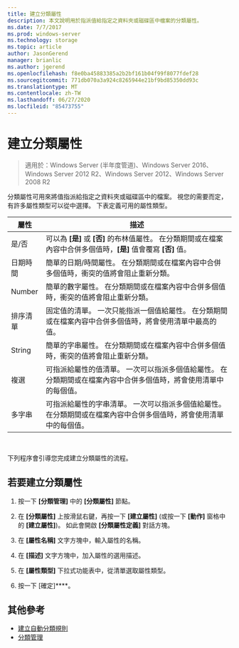 ```yaml
---
title: 建立分類屬性
description: 本文說明用於指派值給指定之資料夾或磁碟區中檔案的分類屬性。
ms.date: 7/7/2017
ms.prod: windows-server
ms.technology: storage
ms.topic: article
author: JasonGerend
manager: brianlic
ms.author: jgerend
ms.openlocfilehash: f8e0ba45883385a2b2bf161b04f99f8077fdef28
ms.sourcegitcommit: 771db070a3a924c8265944e21bf9bd85350dd93c
ms.translationtype: MT
ms.contentlocale: zh-TW
ms.lasthandoff: 06/27/2020
ms.locfileid: "85473755"
---
```

# <a name="create-a-classification-property"></a>建立分類屬性

> 適用於：Windows Server (半年度管道)、Windows Server 2016、Windows Server 2012 R2、Windows Server 2012、Windows Server 2008 R2

分類屬性可用來將值指派給指定之資料夾或磁碟區中的檔案。 視您的需要而定，有許多屬性類型可以從中選擇。 下表定義可用的屬性類型。

|屬性 | 描述 |
| --- | --- |
| 是/否 | 可以為 **\[是\]** 或 **\[否\]** 的布林值屬性。 在分類期間或在檔案內容中合併多個值時，**\[是\]** 值會覆寫 **\[否\]** 值。 |
| 日期時間 | 簡單的日期/時間屬性。 在分類期間或在檔案內容中合併多個值時，衝突的值將會阻止重新分類。 |
| Number | 簡單的數字屬性。 在分類期間或在檔案內容中合併多個值時，衝突的值將會阻止重新分類。 |
| 排序清單 | 固定值的清單。 一次只能指派一個值給屬性。 在分類期間或在檔案內容中合併多個值時，將會使用清單中最高的值。 |
| String | 簡單的字串屬性。 在分類期間或在檔案內容中合併多個值時，衝突的值將會阻止重新分類。 |
| 複選 | 可指派給屬性的值清單。 一次可以指派多個值給屬性。 在分類期間或在檔案內容中合併多個值時，將會使用清單中的每個值。 |
| 多字串 | 可指派給屬性的字串清單。 一次可以指派多個值給屬性。 在分類期間或在檔案內容中合併多個值時，將會使用清單中的每個值。 |

<br />

下列程序會引導您完成建立分類屬性的流程。

## <a name="to-create-a-classification-property"></a>若要建立分類屬性

1.  按一下 **\[分類管理\]** 中的 **\[分類屬性\]** 節點。

2.  在 **\[分類屬性\]** 上按滑鼠右鍵，再按一下 **\[建立屬性\]** (或按一下 **\[動作\]** 窗格中的 **\[建立屬性\]**)。 如此會開啟 **\[分類屬性定義\]** 對話方塊。

3.  在 **\[屬性名稱\]** 文字方塊中，輸入屬性的名稱。

4.  在 **\[描述\]** 文字方塊中，加入屬性的選用描述。

5.  在 **\[屬性類型]** 下拉式功能表中，從清單選取屬性類型。

6.  按一下 [確定]****。

## <a name="additional-references"></a>其他參考

-   [建立自動分類規則](create-automatic-classification-rule.md)
-   [分類管理](classification-management.md)